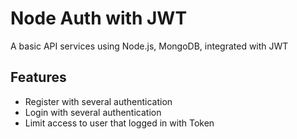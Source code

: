 # Node Auth with JWT
A basic API services using Node.js, MongoDB, integrated with JWT

## Features
- Register with several authentication
- Login with several authentication
- Limit access to user that logged in with Token